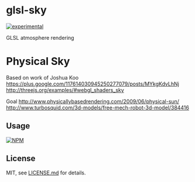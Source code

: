 # glsl-sky

[![experimental](http://badges.github.io/stability-badges/dist/experimental.svg)](http://github.com/badges/stability-badges)

GLSL atmosphere rendering

# Physical Sky

Based on work of Joshua Koo
https://plus.google.com/117614030945250277079/posts/MYkgKdvLhNj
http://threejs.org/examples/#webgl_shaders_sky

Goal
http://www.physicallybasedrendering.com/2009/06/physical-sun/
http://www.turbosquid.com/3d-models/free-mech-robot-3d-model/384416


## Usage

[![NPM](https://nodei.co/npm/glsl-sky.png)](https://www.npmjs.com/package/glsl-sky)

## License

MIT, see [LICENSE.md](http://github.com/vorg/glsl-sky/blob/master/LICENSE.md) for details.
